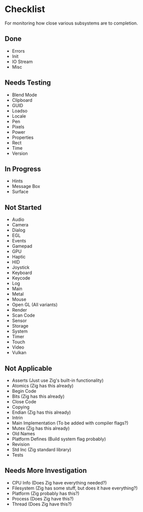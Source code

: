 # Checklist
For monitoring how close various subsystems are to completion.

## Done
* Errors
* Init
* IO Stream
* Misc

## Needs Testing
* Blend Mode
* Clipboard
* GUID
* Loadso
* Locale
* Pen
* Pixels
* Power
* Properties
* Rect
* Time
* Version

## In Progress
* Hints
* Message Box
* Surface

## Not Started
* Audio
* Camera
* Dialog
* EGL
* Events
* Gamepad
* GPU
* Haptic
* HID
* Joystick
* Keyboard
* Keycode
* Log
* Main
* Metal
* Mouse
* Open GL (All variants)
* Render
* Scan Code
* Sensor
* Storage
* System
* Timer
* Touch
* Video
* Vulkan

## Not Applicable
* Asserts (Just use Zig's built-in functionality)
* Atomics (Zig has this already)
* Begin Code
* Bits (Zig has this already)
* Close Code
* Copying
* Endian (Zig has this already)
* Intrin
* Main Implementation (To be added with compiler flags?)
* Mutex (Zig has this already)
* Old Names
* Platform Defines (Build system flag probably)
* Revision
* Std Inc (Zig standard library)
* Tests

## Needs More Investigation
* CPU Info (Does Zig have everything needed?)
* Filesystem (Zig has some stuff, but does it have everything?)
* Platform (Zig probably has this?)
* Process (Does Zig have this?)
* Thread (Does Zig have this?)
